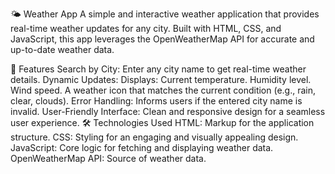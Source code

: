 🌤️ Weather App
A simple and interactive weather application that provides real-time weather updates for any city. Built with HTML, CSS, and JavaScript, this app leverages the OpenWeatherMap API for accurate and up-to-date weather data.

🚀 Features
Search by City: Enter any city name to get real-time weather details.
Dynamic Updates: Displays:
Current temperature.
Humidity level.
Wind speed.
A weather icon that matches the current condition (e.g., rain, clear, clouds).
Error Handling: Informs users if the entered city name is invalid.
User-Friendly Interface: Clean and responsive design for a seamless user experience.
🛠️ Technologies Used
HTML: Markup for the application structure.
CSS: Styling for an engaging and visually appealing design.
JavaScript: Core logic for fetching and displaying weather data.
OpenWeatherMap API: Source of weather data.
